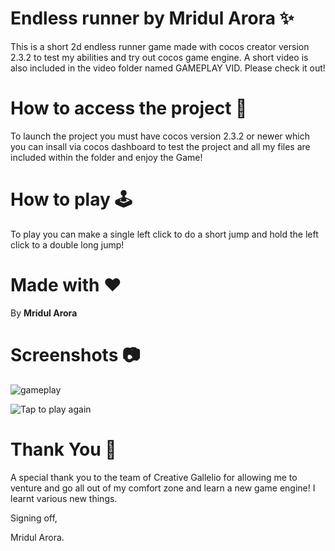 # Endless runner by Mridul Arora ✨

This is a short 2d endless runner game made with cocos creator version 2.3.2 to test my abilities and try out cocos game engine. A short video is also included in the video folder named GAMEPLAY VID. Please check it out!


# How to access the project :rocket:

To launch the project you must have cocos version 2.3.2  or newer which you can insall via cocos dashboard to test the project and all my files are included within the folder and enjoy the Game!



# How to play 🕹️

To play you can make a single left click to do a short jump and hold the left click to a double long jump! 


# Made with :heart:

By **Mridul Arora**



 # Screenshots :camera:
 ![gameplay](https://user-images.githubusercontent.com/46751296/179326664-b82e71b6-6be7-4ce6-ae7a-8a2c128bb6b9.jpg)

 ![Tap to play again](https://user-images.githubusercontent.com/46751296/179326669-a47c33e7-9f19-4447-abf7-3e0c3ded5818.jpg)


 # Thank You :pray:
 
 A special thank you to the team of Creative Gallelio for allowing me to venture and go all out of my comfort zone and learn a new game engine! I learnt various new things.
 
 Signing off,
 
Mridul Arora.
